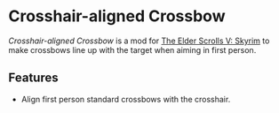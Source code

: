# Crosshair-aligned Crossbow

_Crosshair-aligned Crossbow_ is a mod for
[The Elder Scrolls V: Skyrim][Skyrim] to make crossbows line up with the
target when aiming in first person.

## Features

- Align first person standard crossbows with the crosshair.


[Skyrim]: https://store.steampowered.com/app/72850
